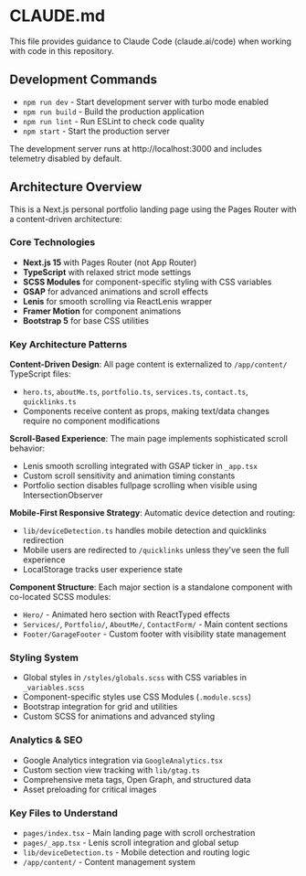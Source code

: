 # CLAUDE.md

This file provides guidance to Claude Code (claude.ai/code) when working with code in this repository.

## Development Commands

- `npm run dev` - Start development server with turbo mode enabled
- `npm run build` - Build the production application
- `npm run lint` - Run ESLint to check code quality
- `npm start` - Start the production server

The development server runs at http://localhost:3000 and includes telemetry disabled by default.

## Architecture Overview

This is a Next.js personal portfolio landing page using the Pages Router with a content-driven architecture:

### Core Technologies
- **Next.js 15** with Pages Router (not App Router)
- **TypeScript** with relaxed strict mode settings
- **SCSS Modules** for component-specific styling with CSS variables
- **GSAP** for advanced animations and scroll effects
- **Lenis** for smooth scrolling via ReactLenis wrapper
- **Framer Motion** for component animations
- **Bootstrap 5** for base CSS utilities

### Key Architecture Patterns

**Content-Driven Design**: All page content is externalized to `/app/content/` TypeScript files:
- `hero.ts`, `aboutMe.ts`, `portfolio.ts`, `services.ts`, `contact.ts`, `quicklinks.ts`
- Components receive content as props, making text/data changes require no component modifications

**Scroll-Based Experience**: The main page implements sophisticated scroll behavior:
- Lenis smooth scrolling integrated with GSAP ticker in `_app.tsx`
- Custom scroll sensitivity and animation timing constants
- Portfolio section disables fullpage scrolling when visible using IntersectionObserver

**Mobile-First Responsive Strategy**: Automatic device detection and routing:
- `lib/deviceDetection.ts` handles mobile detection and quicklinks redirection
- Mobile users are redirected to `/quicklinks` unless they've seen the full experience
- LocalStorage tracks user experience state

**Component Structure**: Each major section is a standalone component with co-located SCSS modules:
- `Hero/` - Animated hero section with ReactTyped effects
- `Services/`, `Portfolio/`, `AboutMe/`, `ContactForm/` - Main content sections  
- `Footer/GarageFooter` - Custom footer with visibility state management

### Styling System
- Global styles in `/styles/globals.scss` with CSS variables in `_variables.scss`
- Component-specific styles use CSS Modules (`.module.scss`)
- Bootstrap integration for grid and utilities
- Custom SCSS for animations and advanced styling

### Analytics & SEO
- Google Analytics integration via `GoogleAnalytics.tsx`
- Custom section view tracking with `lib/gtag.ts`
- Comprehensive meta tags, Open Graph, and structured data
- Asset preloading for critical images

### Key Files to Understand
- `pages/index.tsx` - Main landing page with scroll orchestration
- `pages/_app.tsx` - Lenis scroll integration and global setup
- `lib/deviceDetection.ts` - Mobile detection and routing logic
- `/app/content/` - Content management system